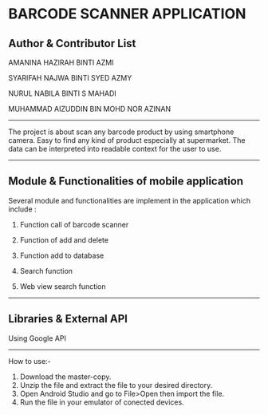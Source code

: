 BARCODE SCANNER APPLICATION
===

Author & Contributor List
-----------
AMANINA HAZIRAH BINTI AZMI

SYARIFAH NAJWA BINTI SYED AZMY

NURUL NABILA BINTI S MAHADI

MUHAMMAD AIZUDDIN BIN MOHD NOR AZINAN

---

The project is  about scan any barcode product by using smartphone camera. Easy to find any kind of product especially at supermarket. The data can be interpreted into readable context for the user to use.

---
Module & Functionalities of mobile application
-----------
Several module and functionalities are implement in the application which include :

1. Function call of barcode scanner

2. Function of add and delete

3. Function add to database

4. Search function

5. Web view search function

---
Libraries & External API
-----------
Using Google API

---
How to use:-
1) Download the master-copy.
2) Unzip the file and extract the file to your desired directory.
3) Open Android Studio and go to File>Open then import the file.
4) Run the file in your emulator of conected devices.
